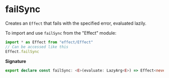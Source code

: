 # failSync

Creates an `Effect` that fails with the specified error, evaluated lazily.

To import and use `failSync` from the "Effect" module:

```ts
import * as Effect from "effect/Effect"
// Can be accessed like this
Effect.failSync
```

**Signature**

```ts
export declare const failSync: <E>(evaluate: LazyArg<E>) => Effect<never, E>
```
